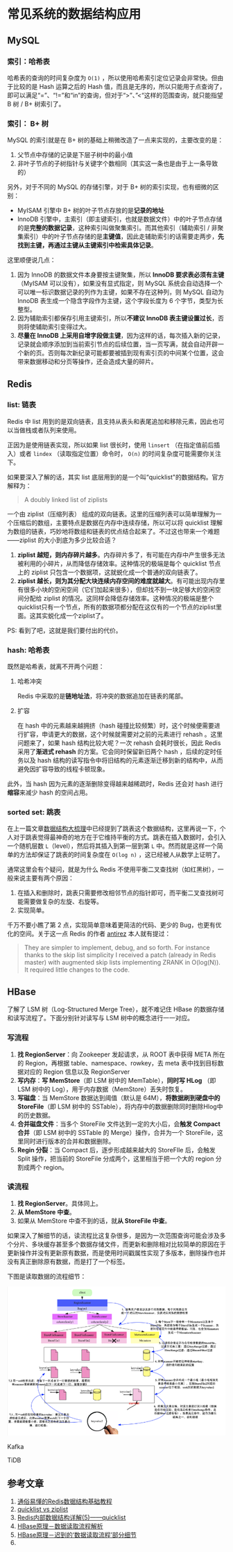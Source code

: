 # 常见系统的数据结构应用

## MySQL

### 索引：哈希表

哈希表的查询的时间复杂度为 `O(1)` ，所以使用哈希索引定位记录会非常快。但由于比较的是 Hash 运算之后的 Hash 值，而且是无序的，所以只能用于点查询了，即可以满足“=”、“!=”和“in”的查询，但对于“>”、”<“这样的范围查询，就只能指望 B 树 / B+ 树索引了。

### 索引： B+ 树

MySQL 的索引就是在 B+ 树的基础上稍微改造了一点来实现的，主要改变的是：

1. 父节点中存储的记录是下层子树中的最小值
2. 非叶子节点的子树指针与关键字个数相同（其实这一条也是由于上一条导致的）

另外，对于不同的 MySQL 的存储引擎，对于 B+ 树的索引实现，也有细微的区别：

* MyISAM 引擎中 B+ 树的叶子节点存放的是**记录的地址**
* InnoDB 引擎中，主索引（即主键索引，也就是数据文件）中的叶子节点存储的是**完整的数据记录**，这种索引叫做聚集索引。而其他索引（辅助索引 / 非聚集索引）中的叶子节点存储的是**主键值**，因此走辅助索引的话需要走两步，**先找到主键，再通过主键从主键索引中检索具体记录**。

这里顺便说几点：

1. 因为 InnoDB 的数据文件本身要按主键聚集，所以 **InnoDB 要求表必须有主键**（MyISAM 可以没有），如果没有显式指定，则 MySQL 系统会自动选择一个可以唯一标识数据记录的列作为主键，如果不存在这种列，则 MySQL 自动为 InnoDB 表生成一个隐含字段作为主键，这个字段长度为 6 个字节，类型为长整型。
2. 因为辅助索引都保存引用主键索引，所以**不建议 InnoDB 表主键设置过长**，否则将使辅助索引变得过大。
3. **尽量在 InnoDB 上采用自增字段做主键**，因为这样的话，每次插入新的记录，记录就会顺序添加到当前索引节点的后续位置，当一页写满，就会自动开辟一个新的页。否则每次新纪录可能都要被插到现有索引页的中间某个位置，这会带来数据移动和分页等操作，还会造成大量的碎片。

## Redis

### list: 链表

Redis 中 list 用到的是双向链表，且支持从表头和表尾追加和移除元素，因此也可以当做栈或者队列来使用。

正因为是使用链表实现，所以如果 list 很长时，使用 `linsert` （在指定值前后插入）或者 `lindex` （读取指定位置）命令时， `O(n)` 的时间复杂度可能需要你关注下。

如果要深入了解的话，其实 list 底层用到的是一个叫“quicklist"的数据结构。官方解释为：

> A doubly linked list of ziplists 

一个由 ziplist（压缩列表） 组成的双向链表。这里的压缩列表可以简单理解为一个压缩后的数组，主要特点是数据在内存中连续存储，所以可以将 quicklist 理解为数组的链表，巧妙地将数组和链表的优点结合起来了。不过这也带来一个难题——ziplist 的大小到底为多少比较合适？

1. **ziplist 越短，则内存碎片越多**。内存碎片多了，有可能在内存中产生很多无法被利用的小碎片，从而降低存储效率。这种情况的极端是每个 quicklist 节点上的 ziplist 只包含一个数据项，这就蜕化成一个普通的双向链表了。
2. **ziplist 越长，则为其分配大块连续内存空间的难度就越大**。有可能出现内存里有很多小块的空闲空间（它们加起来很多），但却找不到一块足够大的空闲空间分配给 ziplist 的情况。这同样会降低存储效率。这种情况的极端是整个quicklist只有一个节点，所有的数据项都分配在这仅有的一个节点的ziplist里面。这其实蜕化成一个ziplist了。

PS: 看到了吧，这就是我们要付出的代价。

### hash: 哈希表

既然是哈希表，就离不开两个问题：

1. 哈希冲突

   Redis 中采取的是**链地址法**，将冲突的数据追加在链表的尾部。

2. 扩容

   在 hash 中的元素越来越拥挤（hash 碰撞比较频繁）时，这个时候便需要进行扩容，申请更大的数据，这个时候就需要对之前的元素进行 rehash 。这里问题来了，如果 hash 结构比较大呢？一次 rehash 会耗时很长，因此 Redis 采用了**渐进式 rehash** 的方案。它会同时保留新旧两个 hash ，后续的定时任务以及 hash 结构的读写指令中将旧结构的元素逐渐迁移到新的结构中，从而避免因扩容导致的线程卡顿现象。

此外，当 hash 因为元素的逐渐删除变得越来越稀疏时，Redis 还会对 hash 进行**缩容**来减少 hash 的空间占用。

### sorted set: 跳表

在上一篇文章[数据结构大梳理]()中已经提到了跳表这个数据结构，这里再说一下，个人对于跳表觉得最神奇的地方在于它维持平衡的方式。跳表在插入数据时，会引入一个随机层数 `L`（level），然后将其插入到第一层到第 `L` 中。然而就是这样一个简单的方法却保证了跳表的时间复杂度在 `O(log n)` ，这已经被人从数学上证明了。

通常这里会有个疑问，就是为什么 Redis 不使用平衡二叉查找树（如红黑树），一般来说主要有两个原因：

1. 在插入和删除时，跳表只需要修改相邻节点的指针即可，而平衡二叉查找树可能需要做复杂的左旋、右旋等。
2. 实现简单。

千万不要小瞧了第 2 点，实现简单意味着更简洁的代码、更少的 Bug，也更有优化的空间。关于这一点 Redis 的作者 [antirez](https://news.ycombinator.com/item?id=1171423) 本人就有提过：

> They are simpler to implement, debug, and so forth. For instance thanks to the skip list simplicity I received a patch (already in Redis master) with augmented skip lists implementing ZRANK in O(log(N)). It required little changes to the code.

## HBase

了解了 LSM 树（Log-Structured Merge Tree），就不难记住 HBase 的数据存储和读写流程了。下面分别针对读写与 LSM 树中的概念进行一一对应。

### 写流程

1. **找 RegionServer**：向 Zookeeper 发起请求，从 ROOT 表中获得 META 所在的 Region，再根据 table、namespace、rowkey，去 meta 表中找到目标数据对应的 Region 信息以及 RegionServer
2. **写内存**：**写 MemStore**（即 LSM 树中的 MemTable），**同时写 HLog** （即 LSM 树中的 Log），用于内存数据（MemStore）丢失时恢复。
3. **写磁盘**：当 MemStore 数据达到阈值（默认是 64M），**将数据刷到硬盘中的 StoreFile**（即 LSM 树中的 SSTable），将内存中的数据删除同时删除Hlog中的历史数据。
4. **合并磁盘文件**：当多个 StoreFile 文件达到一定的大小后，会**触发 Compact 合并**（即 LSM 树中的 SSTable 的 Merge）操作，合并为一个 StoreFile，这里同时进行版本的合并和数据删除。
5. **Regin 分裂**：当 Compact 后，逐步形成越来越大的 StoreFIle 后，会触发 Split 操作，把当前的 StoreFile 分成两个，这里相当于把一个大的 region 分割成两个 region。

### 读流程

1. **找 RegionServer**。具体同上。
2. **从 MemStore 中查**。
3. 如果从 MemStore 中查不到的话，就**从 StoreFile 中查**。

如果深入了解细节的话，读流程比这复杂很多，是因为一次范围查询可能会涉及多个分片、多块缓存甚至多个数据存储文件，而更新和删除相对比较简单的原因在于更新操作并没有更新原有数据，而是使用时间戳属性实现了多版本，删除操作也并没有真正删除原有数据，而是打了一个标签。

下图是读取数据的流程细节：

![](../img/algorithm/hbase-scan.png)



Kafka

TiDB



## 参考文章

1. [通俗易懂的Redis数据结构基础教程](https://juejin.im/post/5b53ee7e5188251aaa2d2e16)
2. [quicklist vs ziplist](https://www.jianshu.com/p/ce24c9520731)
3. [Redis内部数据结构详解(5)——quicklist](http://zhangtielei.com/posts/blog-redis-quicklist.html)
4. [HBase原理－数据读取流程解析](http://hbasefly.com/2016/12/21/hbase-getorscan/)
5. [HBase原理－迟到的‘数据读取流程’部分细节](http://hbasefly.com/2017/06/11/hbase-scan-2/)
6. ​